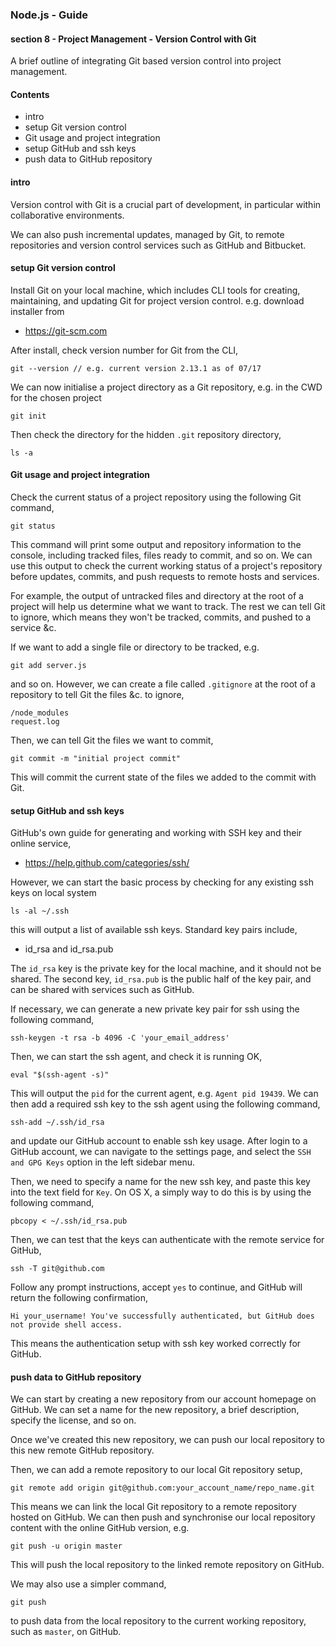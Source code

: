### Node.js - Guide
#### section 8 - Project Management - Version Control with Git

A brief outline of integrating Git based version control into project management.

#### Contents
* intro
* setup Git version control
* Git usage and project integration
* setup GitHub and ssh keys
* push data to GitHub repository

#### intro
Version control with Git is a crucial part of development, in particular within collaborative environments.

We can also push incremental updates, managed by Git, to remote repositories and version control services such as GitHub and Bitbucket.

#### setup Git version control
Install Git on your local machine, which includes CLI tools for creating, maintaining, and updating Git for project version control. e.g. download installer from

  * https://git-scm.com

After install, check version number for Git from the CLI,

```
git --version // e.g. current version 2.13.1 as of 07/17
```

We can now initialise a project directory as a Git repository, e.g. in the CWD for the chosen project

```
git init
```

Then check the directory for the hidden `.git` repository directory,

```
ls -a
```

#### Git usage and project integration
Check the current status of a project repository using the following Git command,

```
git status
```

This command will print some output and repository information to the console, including tracked files, files ready to commit, and so on. We can use this output to check the current working status of a project's repository before updates, commits, and push requests to remote hosts and services.

For example, the output of untracked files and directory at the root of a project will help us determine what we want to track. The rest we can tell Git to ignore, which means they won't be tracked, commits, and pushed to a service &c.

If we want to add a single file or directory to be tracked, e.g.

```
git add server.js
```

and so on. However, we can create a file called `.gitignore` at the root of a repository to tell Git the files &c. to ignore,

```
/node_modules
request.log
```

Then, we can tell Git the files we want to commit,

```
git commit -m "initial project commit"
```

This will commit the current state of the files we added to the commit with Git.

#### setup GitHub and ssh keys
GitHub's own guide for generating and working with SSH key and their online service,

  * https://help.github.com/categories/ssh/

However, we can start the basic process by checking for any existing ssh keys on local system

```
ls -al ~/.ssh
```


this will output a list of available ssh keys. Standard key pairs include,

  * id_rsa and id_rsa.pub

The `id_rsa` key is the private key for the local machine, and it should not be shared. The second key, `id_rsa.pub` is the public half of the key pair, and can be shared with services such as GitHub.

If necessary, we can generate a new private key pair for ssh using the following command,

```
ssh-keygen -t rsa -b 4096 -C 'your_email_address'
```

Then, we can start the ssh agent, and check it is running OK,

```
eval "$(ssh-agent -s)"
```

This will output the `pid` for the current agent, e.g. `Agent pid 19439`. We can then add a required ssh key to the ssh agent using the following command,

```
ssh-add ~/.ssh/id_rsa
```

and update our GitHub account to enable ssh key usage. After login to a GitHub account, we can navigate to the settings page, and select the `SSH and GPG Keys` option in the left sidebar menu.

Then, we need to specify a name for the new ssh key, and paste this key into the text field for `Key`. On OS X, a simply way to do this is by using the following command,

```
pbcopy < ~/.ssh/id_rsa.pub
```

Then, we can test that the keys can authenticate with the remote service for GitHub,

```
ssh -T git@github.com
```

Follow any prompt instructions, accept `yes` to continue, and GitHub will return the following confirmation,

```
Hi your_username! You've successfully authenticated, but GitHub does not provide shell access.
```

This means the authentication setup with ssh key worked correctly for GitHub.

#### push data to GitHub repository
We can start by creating a new repository from our account homepage on GitHub. We can set a name for the new repository, a brief description, specify the license, and so on.

Once we've created this new repository, we can push our local repository to this new remote GitHub repository.

Then, we can add a remote repository to our local Git repository setup,

```
git remote add origin git@github.com:your_account_name/repo_name.git
```

This means we can link the local Git repository to a remote repository hosted on GitHub. We can then push and synchronise our local repository content with the online GitHub version, e.g.

```
git push -u origin master
```

This will push the local repository to the linked remote repository on GitHub.

We may also use a simpler command,

```
git push
```

to push data from the local repository to the current working repository, such as `master`, on GitHub.

